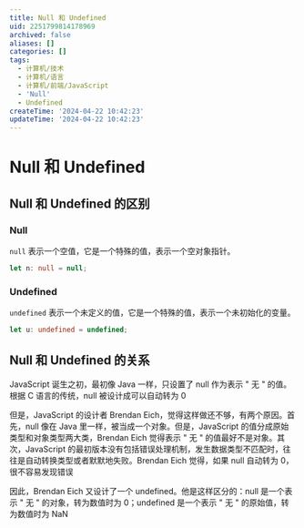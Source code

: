 ```yaml
---
title: Null 和 Undefined
uid: 2251799814178969
archived: false
aliases: []
categories: []
tags:
  - 计算机/技术
  - 计算机/语言
  - 计算机/前端/JavaScript
  - 'Null'
  - Undefined
createTime: '2024-04-22 10:42:23'
updateTime: '2024-04-22 10:42:23'
---
```


# Null 和 Undefined

## Null 和 Undefined 的区别

### Null

`null` 表示一个空值，它是一个特殊的值，表示一个空对象指针。

```ts
let n: null = null;
```

### Undefined

`undefined` 表示一个未定义的值，它是一个特殊的值，表示一个未初始化的变量。

```ts
let u: undefined = undefined;
```

## Null 和 Undefined 的关系

JavaScript 诞生之初，最初像 Java 一样，只设置了 null 作为表示 " 无 " 的值。根据 C 语言的传统，null 被设计成可以自动转为 0

但是，JavaScript 的设计者 Brendan Eich，觉得这样做还不够，有两个原因。首先，null 像在 Java 里一样，被当成一个对象。但是，JavaScript 的值分成原始类型和对象类型两大类，Brendan Eich 觉得表示 " 无 " 的值最好不是对象。其次，JavaScript 的最初版本没有包括错误处理机制，发生数据类型不匹配时，往往是自动转换类型或者默默地失败。Brendan Eich 觉得，如果 null 自动转为 0，很不容易发现错误

因此，Brendan Eich 又设计了一个 undefined。他是这样区分的：null 是一个表示 " 无 " 的对象，转为数值时为 0；undefined 是一个表示 " 无 " 的原始值，转为数值时为 NaN
